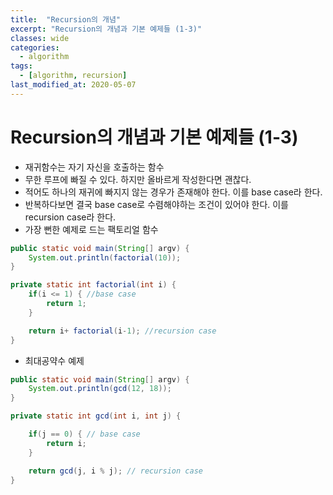 ```yaml
---
title:  "Recursion의 개념"
excerpt: "Recursion의 개념과 기본 예제들 (1-3)"
classes: wide
categories:
  - algorithm
tags:
  - [algorithm, recursion]
last_modified_at: 2020-05-07
---
```




# Recursion의 개념과 기본 예제들 (1-3)

* 재귀함수는 자기 자신을 호출하는 함수
* 무한 루프에 빠질 수 있다. 하지만 올바르게 작성한다면 괜찮다.
* 적어도 하나의 재귀에 빠지지 않는 경우가 존재해야 한다. 이를 base case라 한다.
* 반복하다보면 결국 base case로 수렴해야하는 조건이 있어야 한다. 이를 recursion case라 한다.
* 가장 뻔한 예제로 드는 팩토리얼 함수

```java
public static void main(String[] argv) {
	System.out.println(factorial(10));
}

private static int factorial(int i) {
	if(i <= 1) { //base case
		return 1;
	}

	return i+ factorial(i-1); //recursion case
}
```

* 최대공약수 예제

```java
public static void main(String[] argv) {
	System.out.println(gcd(12, 18));
}

private static int gcd(int i, int j) {

	if(j == 0) { // base case
		return i;
	}

	return gcd(j, i % j); // recursion case
}
```

